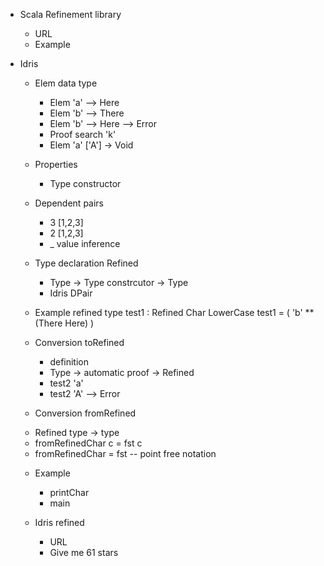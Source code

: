 
* Scala Refinement library
  - URL
  - Example

* Idris
  - Elem data type
    * Elem 'a' --> Here
    * Elem 'b' --> There
    * Elem 'b' --> Here --> Error
    * Proof search 'k'
    * Elem 'a' ['A'] -> Void

  - Properties
    * Type constructor

  - Dependent pairs
    * 3 [1,2,3]
    * 2 [1,2,3]
    * _ value inference

  - Type declaration Refined
    * Type -> Type constrcutor -> Type
    * Idris DPair

  - Example refined type
    test1 : Refined Char LowerCase
    test1 = ( 'b'  ** (There Here) )

  - Conversion toRefined
    * definition
    * Type -> automatic proof -> Refined
    * test2 'a'
    * test2 'A' --> Error

  - Conversion fromRefined
   * Refined type -> type
   * fromRefinedChar c = fst c
   * fromRefinedChar = fst -- point free notation

  - Example
    * printChar
    * main

  - Idris refined
    * URL
    * Give me 61 stars
